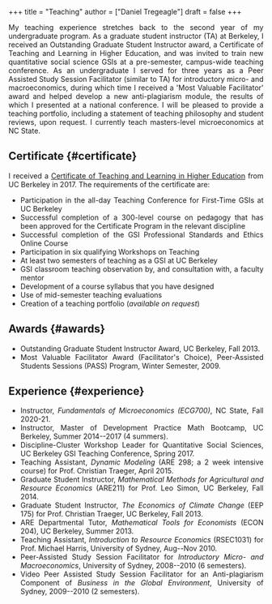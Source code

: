 +++
title = "Teaching"
author = ["Daniel Tregeagle"]
draft = false
+++

<style>
body {
text-align: justify}
</style>

My teaching experience stretches back to the second year of my undergraduate program. As a graduate student instructor (TA) at Berkeley, I received an Outstanding Graduate Student Instructor award, a Certificate of Teaching and Learning in Higher Education, and was invited to train new quantitative social science GSIs at a pre-semester, campus-wide teaching conference. As an undergraduate I served for three years as a Peer Assisted Study Session Facilitator (similar to TA) for introductory micro- and macroeconomics, during which time I received a 'Most Valuable Facilitator' award and helped develop a new anti-plagiarism module, the results of which I presented at a national conference. I will be pleased to provide a teaching portfolio, including a statement of teaching philosophy and student reviews, upon request. I currently teach masters-level microeconomics at NC State.


## Certificate {#certificate}

I received a [Certificate of Teaching and Learning in Higher Education](https://gsi.berkeley.edu/programs-services/certificate-program/) from UC Berkeley in 2017. The requirements of the certificate are:

-   Participation in the all-day Teaching Conference for First-Time GSIs at UC Berkeley
-   Successful completion of a 300-level course on pedagogy that has been approved for the Certificate Program in the relevant discipline
-   Successful completion of the GSI Professional Standards and Ethics Online Course
-   Participation in six qualifying Workshops on Teaching
-   At least two semesters of teaching as a GSI at UC Berkeley
-   GSI classroom teaching observation by, and consultation with, a faculty mentor
-   Development of a course syllabus that you have designed
-   Use of mid-semester teaching evaluations
-   Creation of a teaching portfolio (_available on request_)


## Awards {#awards}

-   Outstanding Graduate Student Instructor Award, UC Berkeley, Fall 2013.
-   Most Valuable Facilitator Award (Facilitator's Choice), Peer-Assisted Students Sessions (PASS) Program, Winter Semester, 2009.


## Experience {#experience}

-   Instructor, _Fundamentals of Microeconomics (ECG700)_, NC State, Fall 2020-21.
-   Instructor, Master of Development Practice Math Bootcamp, UC Berkeley, Summer 2014--2017 (4 summers).
-   Discipline-Cluster Workshop Leader for Quantitative Social Sciences, UC Berkeley GSI Teaching Conference, Spring 2017.
-   Teaching Assistant, _Dynamic Modeling_ (ARE 298; a 2 week intensive course) for Prof. Christian Traeger, April 2015.
-   Graduate Student Instructor, _Mathematical Methods for Agricultural and Resource Economics_ (ARE211) for Prof. Leo Simon, UC Berkeley, Fall 2014.
-   Graduate Student Instructor, _The Economics of Climate Change_ (EEP 175) for Prof. Christian Traeger, UC Berkeley, Fall 2013.
-   ARE Departmental Tutor, _Mathematical Tools for Economists_ (ECON 204), UC Berkeley, Summer 2013.
-   Teaching Assistant, _Introduction to Resource Economics_ (RSEC1031) for Prof. Michael Harris, University of Sydney, Aug--Nov 2010.
-   Peer-Assisted Study Session Facilitator for _Introductory Micro- and Macroeconomics_, University of Sydney, 2008--2010 (6 semesters).
-   Video Peer Assisted Study Session Facilitator for an Anti-plagiarism Component of _Business in the Global Environment_, University of Sydney, 2009--2010 (2 semesters).
